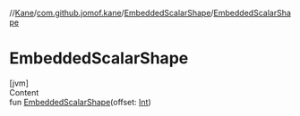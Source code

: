 //[Kane](../../index.md)/[com.github.jomof.kane](../index.md)/[EmbeddedScalarShape](index.md)/[EmbeddedScalarShape](-embedded-scalar-shape.md)



# EmbeddedScalarShape  
[jvm]  
Content  
fun [EmbeddedScalarShape](-embedded-scalar-shape.md)(offset: [Int](https://kotlinlang.org/api/latest/jvm/stdlib/kotlin/-int/index.html))  



